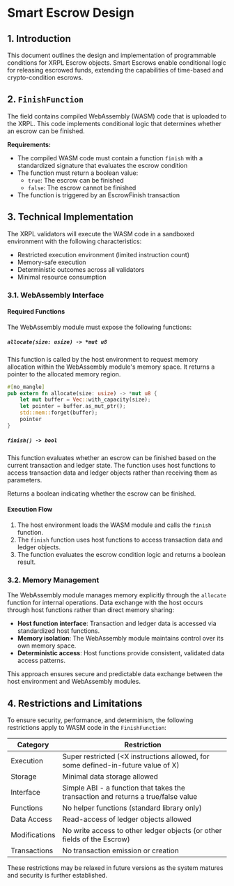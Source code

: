 # Smart Escrow Design

## 1. Introduction

This document outlines the design and implementation of programmable conditions for XRPL Escrow objects. Smart Escrows enable conditional logic for releasing escrowed funds, extending the capabilities of time-based and crypto-condition escrows.

## 2. `FinishFunction`

The field contains compiled WebAssembly (WASM) code that is uploaded to the XRPL. This code implements conditional logic that determines whether an escrow can be finished.

**Requirements:**
- The compiled WASM code must contain a function `finish` with a standardized signature that evaluates the escrow condition
- The function must return a boolean value:
  - `true`: The escrow can be finished
  - `false`: The escrow cannot be finished
- The function is triggered by an EscrowFinish transaction

## 3. Technical Implementation

The XRPL validators will execute the WASM code in a sandboxed environment with the following characteristics:

- Restricted execution environment (limited instruction count)
- Memory-safe execution
- Deterministic outcomes across all validators
- Minimal resource consumption

### 3.1. WebAssembly Interface

#### Required Functions

The WebAssembly module must expose the following functions:

##### `allocate(size: usize) -> *mut u8`

This function is called by the host environment to request memory allocation within the WebAssembly module's memory space. It returns a pointer to the allocated memory region.

```rust
#[no_mangle]
pub extern fn allocate(size: usize) -> *mut u8 {
    let mut buffer = Vec::with_capacity(size);
    let pointer = buffer.as_mut_ptr();
    std::mem::forget(buffer);
    pointer
}
```

##### `finish() -> bool`

This function evaluates whether an escrow can be finished based on the current transaction and ledger state. The function uses host functions to access transaction data and ledger objects rather than receiving them as parameters.

Returns a boolean indicating whether the escrow can be finished.

#### Execution Flow

1. The host environment loads the WASM module and calls the `finish` function.
2. The `finish` function uses host functions to access transaction data and ledger objects.
3. The function evaluates the escrow condition logic and returns a boolean result.

### 3.2. Memory Management

The WebAssembly module manages memory explicitly through the `allocate` function for internal operations. Data exchange with the host occurs through host functions rather than direct memory sharing:

- **Host function interface**: Transaction and ledger data is accessed via standardized host functions.
- **Memory isolation**: The WebAssembly module maintains control over its own memory space.
- **Deterministic access**: Host functions provide consistent, validated data access patterns.

This approach ensures secure and predictable data exchange between the host environment and WebAssembly modules.

## 4. Restrictions and Limitations

To ensure security, performance, and determinism, the following restrictions apply to WASM code in the `FinishFunction`:

| Category | Restriction |
|----------|-------------|
| Execution | Super restricted (<X instructions allowed, for some defined-in-future value of X) |
| Storage | Minimal data storage allowed |
| Interface | Simple ABI - a function that takes the transaction and returns a true/false value |
| Functions | No helper functions (standard library only) |
| Data Access | Read-access of ledger objects allowed |
| Modifications | No write access to other ledger objects (or other fields of the Escrow) |
| Transactions | No transaction emission or creation |

These restrictions may be relaxed in future versions as the system matures and security is further established.
